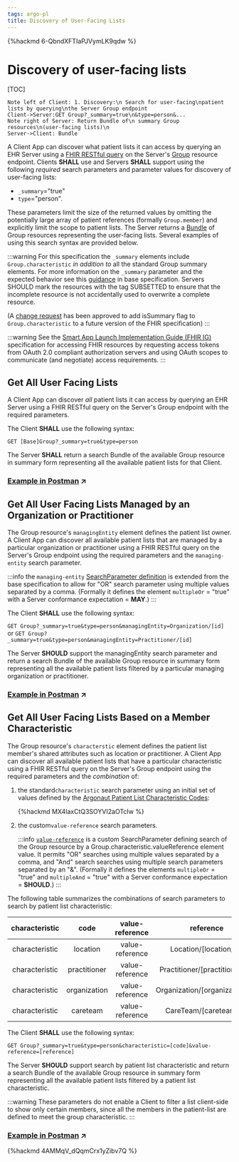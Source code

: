 ```yaml
---
tags: argo-pl
title: Discovery of User-Facing Lists
---
```


{%hackmd 6-QbndXFTIaPJVymLK9qdw %}

#  Discovery of user-facing lists

[TOC]

```sequence
Note left of Client: 1. Discovery:\n Search for user-facing\npatient lists by querying\nthe Server Group endpoint
Client->Server:GET Group?_summary=true\n&type=person&...
Note right of Server: Return Bundle of\n summary Group resources\n(user-facing lists)\n
Server->Client: Bundle
```
A Client App can discover what patient lists it can access by querying an EHR Server using a [FHIR RESTful query](http://build.fhir.org/search.html) on the Server's [Group](http://build.fhir.org/group.html) resource endpoint. Clients **SHALL** use and Servers **SHALL** support using  the following *required* search parameters and parameter values for discovery of user-facing lists: 
- `_summary`="true"
- `type`="person".

These parameters limit the size of the returned values by omitting the potentially large array of patient references (formally `Group.member`) and explicitly limit the scope to patient lists.  The Server returns a [Bundle](http://build.fhir.org/bundle.html) of Group resources representing the user-facing lists.  Several examples of using this search syntax are provided below.

:::warning
For this specification the `_summary` elements include `Group.characteristic` *in addition to* all the standard Group summary elements.  For more information on the `_summary` parameter and the expected behavior see this [guidance](http://build.fhir.org/search.html#summary) in base specification. Servers SHOULD mark the resources with the tag SUBSETTED to ensure that the incomplete resource is not accidentally used to overwrite a complete resource.

(A [change request](https://jira.hl7.org/browse/FHIR-28208) has been approved to add isSummary flag to `Group.characteristic` to a future version of the FHIR specification)
:::


:::warning
See the [Smart App Launch Implementation Guide (FHIR IG)](http://hl7.org/fhir/smart-app-launch/history.html) specification for accessing FHIR resources by requesting access tokens from OAuth 2.0 compliant authorization servers and using OAuth scopes to communicate (and negotiate) access requirements.
:::

## Get All User Facing Lists

A Client App can discover *all* patient lists it can access by querying an EHR Server using a FHIR RESTful query on the Server's Group endpoint with the required parameters.

The Client **SHALL** use the following syntax:

`GET [Base]Group?_summary=true&type=person`

The Server **SHALL** return a search Bundle of the available Group resource in summary form representing all the available patient lists for that Client.
     
### [Example in Postman](https://documenter.getpostman.com/view/1447203/TVssj8hw#baa2835e-f3cb-4111-aab2-c705dc8d2109) :arrow_upper_right:

<!--
*Get all user-facing lists* 

**Request**:

    `GET [Base]Group?_summary=true&type=person`

**Response Body:**

{%gist Healthedata1/ef52afd5da1fe62a7be2c5379ead7284 %}
-->

## Get All User Facing Lists Managed by an Organization or Practitioner

The Group resource's `managingEntity` element defines the patient list owner. A Client App can discover all available patient lists that are managed by a particular organization or practitioner using a FHIR RESTful query on the Server's Group endpoint using the required parameters and the `managing-entity` search parameter.

:::info
the `managing-entity` [SearchParameter definition](/u8iAyzZ0SGahQdbVzYpfoQ) is extended from the base specification to allow for "OR" search parameter using multiple values separated by a comma.
(Formally it defines the element `multipleOr` = "true" with a Server conformance expectation = **MAY**.)
:::

The Client **SHALL** use the following syntax:

   `GET Group?_summary=true&type=person&managingEntity=Organization/[id]`
   or
   `GET Group?_summary=true&type=person&managingEntity=Practitioner/[id]`

The Server **SHOULD** support the managingEntity search parameter and return a search Bundle of the available Group resource in summary form representing all the available patient lists filtered by a particular managing organization or practitioner.

### [Example in Postman](https://documenter.getpostman.com/view/1447203/TVssj8hw#e19526e5-c013-4843-9238-57adcd59be79) :arrow_upper_right:

<!--
*Get all system-maintained patient lists managed by CAMBRIDGE HEALTH ALLIANCE*
       
**Request**: 
    
`GET Group?_summary=true&type=person&managingEntity=Organization%2Fe002090d-4e92-300e-b41e-7d1f21dee4c6'
    
**Response Body:**

{%gist Healthedata1/8a75d72a326e8db464028e609d1ee043 %}

-->
## Get All User Facing Lists Based on a Member Characteristic

The Group resource's `characterstic` element defines the patient list member's shared attributes such as location or practitioner. A Client App can discover all available patient lists that have a particular characteristic using a FHIR RESTful query on the Server's Group endpoint using the required parameters and the *combination* of:
1. the standard`characteristic` search parameter using an initial set of values defined by the [Argonaut Patient List Characteristic Codes](/lNNapOQPQeOoiRNEb0cjSQ):
    
    {%hackmd MX4laxCtQ3SOYVI2aOTcIw %}
    
2. the custom`value-reference` search parameters.

    :::info
    [`value-reference`](/f-1jjPG7T-Wsz4-k0XqJHg) is a custom SearchParameter defining search of the Group resource by a Group.characteristic.valueReference element value. It permits "OR" searches using multiple values separated by a comma, and "And" search searches using multiple search parameters separated by an "&".
    (Formally it defines the elements `multipleOr` = "true" and `multipleAnd` = "true" with a Server conformance expectation = **SHOULD**.)
    :::

The following table summarizes the combinations of search parameters to search by patient list characteristic:

|characteristic|code|value-reference|reference|
|:---:|:---:|:---:|:---:|
|characteristic|location|value-reference|Location/\[location\_id\]|
|characteristic|practitioner|value-reference|Practitioner/\[practitioner\_id\]|
|characteristic|organization|value-reference|Organization/\[organization\_id\]|
|characteristic|careteam|value-reference|CareTeam/\[careteam\_id\]

The Client **SHALL** use the following syntax:

   `GET Group?_summary=true&type=person&characteristic=[code]&value-reference=[reference]`


The Server **SHOULD** support search by patient list characteristic and return a search Bundle of the available Group resource in summary form representing all the available patient lists filtered by a patient list characteristic.

:::warning
These parameters do not enable a Client to filter a list client-side to show only certain members, since all the members in the patient-list are defined to meet the group characteristic.
:::
       
### [Example in Postman](https://documenter.getpostman.com/view/1447203/TVssj8hw#0b40d8fd-c1b8-4a81-accd-b051fdee3eab) :arrow_upper_right:

<!--
*Get all patient lists for location BETH ISRAEL DEACONESS HOSPITAL - PLYMOUTH*

`http://hapi.fhir.org/baseR4/Group?_summary=true&_count=50&type=person&characteristic=location&value-reference=Location/33b34318-015b-450a-ab5f-4e8b66b2654b`

**Response Body:**

{%gist Healthedata1/f82fbd16a1ec81e3ace172b97c985c8d %}
-->

{%hackmd 4AMMqV_dQqmCrx1yZibv7Q %}
